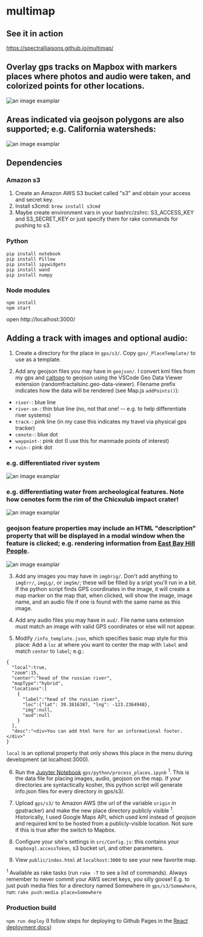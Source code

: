 # multimap

## See it in action
https://spectralliaisons.github.io/multimap/

## Overlay gps tracks on Mapbox with markers places where photos and audio were taken, and colorized points for other locations.
![an image examplar](./misc/screenshot1.png)

## Areas indicated via geojson polygons are also supported; e.g. California watersheds:
![an image examplar](./misc/screenshot2.png)

## Dependencies

### Amazon s3
1. Create an Amazon AWS S3 bucket called "s3" and obtain your access and secret key.
2. Install s3cmd: `brew install s3cmd`
3. Maybe create environment vars in your bashrc/zshrc: S3_ACCESS_KEY and S3_SECRET_KEY or just specify them for rake commands for pushing to s3.

### Python
```
pip install notebook
pip install Pillow
pip install ipywidgets
pip install wand
pip install numpy
```

### Node modules
```
npm install
npm start
```

open http://localhost:3000/

## Adding a track with images and optional audio:

1. Create a directory for the place in `gps/s3/`. Copy `gps/_PlaceTemplate/` to use as a template.

2. Add any geojson files you may have in `geojson/`. I convert kml files from my gps and [caltopo](https://caltopo.com/m/A912) to geojson using the VSCode Geo Data Viewer extension (randomfractalsinc.geo-data-viewer). Filename prefix indicates how the data will be rendered (see Map.js `addPoints()`):
- `river-`: blue line
- `river-sm-`: thin blue line (no, not that one! -- e.g. to help differentiate river systems)
- `track-`: pink line (in my case this indicates my travel via physical gps tracker)
- `cenote-`: blue dot
- `waypoint-`: pink dot (I use this for manmade points of interest)
- `ruin-`: pink dot

### e.g. differentiated river system
![an image examplar](./misc/screenshot3.png)

### e.g. differentiating water from archeological features. Note how cenotes form the rim of the Chicxulub impact crater!
![an image examplar](./misc/screenshot4.png)

### geojson feature properties may include an HTML "description" property that will be displayed in a modal window when the feature is clicked; e.g. rendering information from [East Bay Hill People](https://eastbayhillpeople.com/map/).
![an image examplar](./misc/screenshot5.png)

3. Add any images you may have in `imgOrig/`. Don't add anything to `imgErr/`, `imgLg/`, or `imgSm/`; these will be filled by a sript you'll run in a bit. If the python script finds GPS coordinates in the image, it will create a map marker on the map that, when clicked, will show the image, image name, and an audio file if one is found with the same name as this image.

4. Add any audio files you may have in `aud/`. File name sans extension must match an image with valid GPS coordinates or else will not appear.

5. Modify `/info_template.json`, which specifies basic map style for this place: Add a `loc` at where you want to center the map with `label` and match `center` to `label`; e.g.:

```
{
  "local":true,
  "zoom":15,
  "center":"head of the russian river",
  "mapType":"hybrid",
  "locations":[
    {
      "label":"head of the russian river",
      "loc":{"lat": 39.3816387, "lng": -123.2364948},
      "img":null,
      "aud":null
    }
  ],
  "desc":"<div>You can add html here for an informational footer.</div>"
}
```

`local` is an optional property that only shows this place in the menu during development (at localhost:3000).

6. Run the [Jupyter Notebook](http://jupyter.org/install.html) `gps/python/process_places.ipynb` <sup>1</sup>. This is the data file for placing images, audio, geojson on the map. If your directories are syntactically kosher, this python script will generate info.json files for every directory in gps/s3/.

7. Upload `gps/s3/` to Amazon AWS (the url of the variable `origin` in gpstracker) and make the new place directory publicly visible <sup>1</sup>. Historically, I used Google Maps API, which used kml instead of geojson and required kml to be hosted from a publicly-visible location. Not sure if this is true after the switch to Mapbox.

8. Configure your site's settings in `src/Config.js`: this contains your `mapboxgl.accessToken`, s3 bucket url, and other parameters.

9. View `public/index.html` at `localhost:3000` to see your new favorite map.

<sup>1</sup> Available as rake tasks (run ```rake -T``` to see a list of commands). Always remember to never commit your AWS secret keys, you silly goose! E.g. to just push media files for a directory named Somewhere in `gps/s3/Somewhere`, run: `rake push:media place=Somewhere`

### Production build
`npm run deploy` (I follow steps for deploying to Github Pages in the [React deployment docs](https://create-react-app.dev/docs/deployment))
